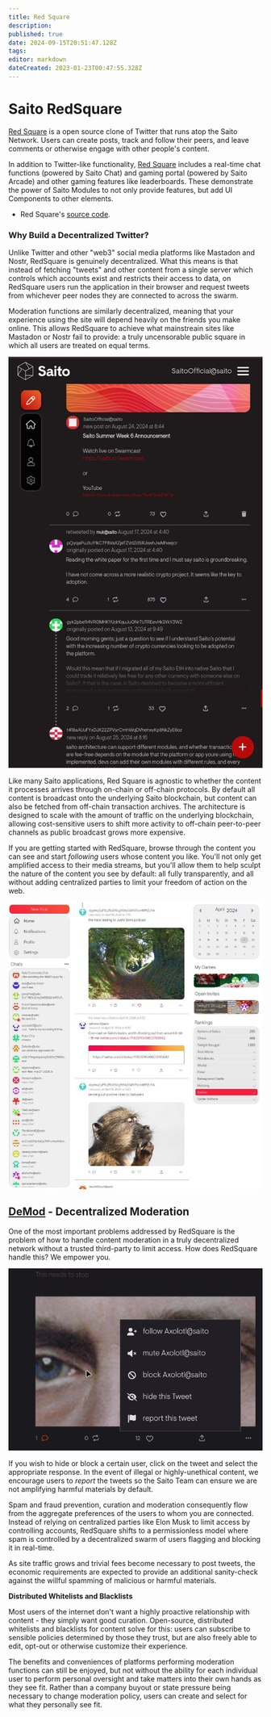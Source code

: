 ```yaml
---
title: Red Square
description: 
published: true
date: 2024-09-15T20:51:47.128Z
tags: 
editor: markdown
dateCreated: 2023-01-23T00:47:55.328Z
---
```


# Saito RedSquare
  
[Red Square](https://saito.io/redsquare/) is a open source clone of Twitter that runs atop the Saito Network. Users can create posts, track and follow their peers, and leave comments or otherwise engage with other people's content.

In addition to Twitter-like functionality, [Red Square](/tech/applications/redsquare) includes a real-time chat functions (powered by Saito Chat) and gaming portal (powered by Saito Arcade) and other gaming features like leaderboards. These demonstrate the power of Saito Modules to not only provide features, but add UI Components to other elements.

- Red Square's [source code](https://github.com/SaitoTech/saito-lite-rust/tree/master/mods/redsquare).


### Why Build a Decentralized Twitter?

Unlike Twitter and other "web3" social media platforms like Mastadon and Nostr, RedSquare is genuinely decentralized. What this means is that instead of fetching "tweets" and other content from a single server which controls which accounts exist and restricts their access to data, on RedSquare users run the application in their browser and request tweets from whichever peer nodes they are connected to across the swarm.

Moderation functions are similarly decentralized, meaning that your experience using the site will depend heavily on the friends you make online. This allows RedSquare to achieve what mainstreain sites like Mastadon or Nostr fail to provide: a truly uncensorable public square in which all users are treated on equal terms.

![rs-mobile-dark.png](/rs-mobile-dark.png)

 
 <!--
<br><img src="/redsquare.png" alt="Screenshot of Red Square app: typing a reply with an emote to an image gallery post. Notification and home menus, chats, game invites, leaderboards, calender and more can be seen in the background.">
<br>
-->

Like many Saito applications, Red Square is agnostic to whether the content it processes arrives through on-chain or off-chain protocols. By default all content is broadcast onto the underlying Saito blockchain, but content can also be fetched from off-chain transaction archives. The architecture is designed to scale with the amount of traffic on the underlying blockchain, allowing cost-sensitive users to shift more activity to off-chain peer-to-peer channels as public broadcast grows more expensive.
    
If you are getting started with RedSquare, browse through the content you can see and start *following* users whose content you like. You'll not only get amplified access to their media streams, but you'll allow them to help sculpt the nature of the content you see by default: all fully transparently, and all without adding centralized parties to limit your freedom of action on the web.

![red-square-feed.jpg](/red-square-feed.jpg)

## [DeMod](https://saito.tech/saito-modtools-decentralized-moderation/) - Decentralized Moderation

One of the most important problems addressed by RedSquare is the problem of how to handle content moderation in a truly decentralized network without a trusted third-party to limit access. How does RedSquare handle this? We empower you.
  
![self-moderate.jpg](/self-moderate.jpg) 

If you wish to hide or block a certain user, click on the tweet and select the appropriate response. In the event of illegal or highly-unethical content, we encourage users to *report* the tweets so the Saito Team can ensure we are not amplifying harmful materials by default.

Spam and fraud prevention, curation and moderation consequently flow from the aggregate preferences of the users to whom you are connected. Instead of relying on centralized parties like Elon Musk to limit access by controlling accounts, RedSquare shifts to a permissionless model where spam is controlled by a decentralized swarm of users flagging and blocking it in real-time.

As site traffic grows and trivial fees become necessary to post tweets, the economic requirements are expected to provide an additional sanity-check against the willful spamming of malicious or harmful materials.

**Distributed Whitelists and Blacklists**

Most users of the internet don't want a highly proactive relationship with content - they simply want good curation. Open-source, distributed whitelists and blacklists for content solve for this: users can subscribe to sensible policies determined by those they trust, but are also freely able to edit, opt-out or otherwise customize their experience.

The benefits and conveniences of platforms performing moderation functions can still be enjoyed, but not without the ability for each individual user to perform personal oversight and take matters into their own hands as they see fit. Rather than a company buyout or state pressure being necessary to change moderation policy, users can create and select for what they personally see fit.
